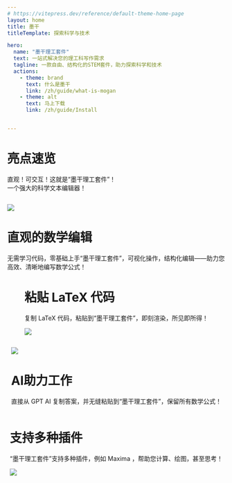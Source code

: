 ```yaml
---
# https://vitepress.dev/reference/default-theme-home-page
layout: home
title: 墨干
titleTemplate: 探索科学与技术

hero:
  name: "墨干理工套件"
  text: 一站式解决您的理工科写作需求
  tagline: 一款自由、结构化的STEM套件，助力探索科学和技术
  actions:
    - theme: brand
      text: 什么是墨干
      link: /zh/guide/what-is-mogan
    - theme: alt
      text: 马上下载
      link: /zh/guide/Install


---
```


<div class="feature">

# 亮点速览


直观！可交互！这就是“墨干理工套件”！<br/>
一个强大的科学文本编辑器！

</div>


<div style="display: flex;justify-content: center">
<div class="feature-list">

<div class="feature-image">

![](/assets/image/feature-math.png)

</div>

<div class="feature-content">
<h1>直观的数学编辑</h1>
无需学习代码，零基础上手“墨干理工套件”，可视化操作，结构化编辑——助力您高效、清晰地编写数学公式！
</div>
</div>
</div>

<div style="display: flex;justify-content: center">
<div class="feature-list">
<div class="feature-content">

<h1>粘贴 LaTeX 代码</h1>
复制 LaTeX 代码，粘贴到“墨干理工套件”，即刻渲染，所见即所得！
</div>

<div class="feature-image">

![](/assets/image/feature-copy.png)

</div>

</div>
</div>



<div style="display: flex;justify-content: center">
<div class="feature-list">

<div class="feature-image">

![](/assets/image/feature-copy-ai.png)

</div>

<div class="feature-content">

<h1>AI助力工作</h1>

直接从 GPT AI 复制答案，并无缝粘贴到“墨干理工套件”，保留所有数学公式！

</div>
</div>
</div>





<div style="display: flex;justify-content: center">
<div class="feature-list">



<div class="feature-content">

<h1>支持多种插件</h1>

“墨干理工套件”支持多种插件，例如 Maxima ，帮助您计算、绘图，甚至思考！

</div>

<div class="feature-image">

![](/assets/image/feature-maxima.png)

</div>

</div>
</div>
